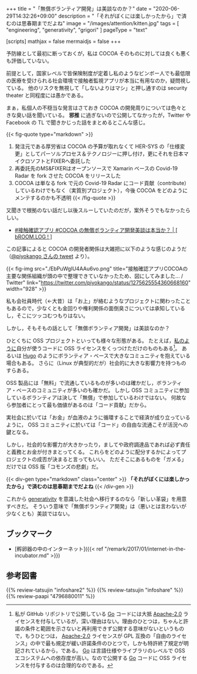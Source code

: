 +++
title = "「無償ボランティア開発」は美談なのか？"
date =  "2020-06-29T14:32:26+09:00"
description = "「それがぼくには楽しかったから」で済むのは思春期までだよね"
image = "/images/attention/kitten.jpg"
tags = [ "engineering", "generativity", "grigori" ]
pageType = "text"

[scripts]
  mathjax = false
  mermaidjs = false
+++

予防線として最初に断っておくが，私は COCOA そのものに対しては良くも悪くも評価していない。

前提として，国家レベルで皆保険制度が定着し私のようなビンボー人でも最低限の医療を受けられる社会環境で接触者監視アプリが本当に有用なのか，疑問視している。
他のリスクを無視して「しないよりはマシ」と押し通すのは security theater と同程度には愚かである。

まぁ，私個人の不穏当な発言はさておき COCOA の開発周りについては色々ときな臭い話を聞いている。
**邪推** に過ぎないので公開してなかったが，Twitter や Facebook の TL で聞きかじった話をまとめるとこんな感じ。

{{< fig-quote type="markdown" >}}
1. 発注元である厚労省は COCOA の予算が取れなくて HER-SYS の「仕様変更」としてパーソルプロセス＆テクノロジーに押し付け，更にそれを日本マイクロソフトとFIXERへ委託した
2. 再委託先のMS&FIXERはオープンソースで Xamarin ベースの Covid-19 Radar を fork させた COCOA をリリースした
3. COCOA は単なる fork で元の Covid-19 Radar にコード貢献（contribute）しているわけでもなく（実質別プロジェクト），今後 COCOA をどのようにメンテするのかも不透明
{{< /fig-quote >}}

又聞きで根拠のない話だし以後スルーしていたのだが，案外そうでもなかったらしい。

- [#接触確認アプリ #COCOA  の無償ボランティア開発美談は本当か？ | [ bROOM.LOG ! ]](https://blog.rocaz.net/2020/06/2140.html)

この記事によると COCOA の開発者関係は大雑把に以下のような感じのようだ（[@piyokango さんの tweet](https://twitter.com/piyokango/status/1275625554360668160) より）。

{{< fig-img src="./EbPuWgIU4AAu6vo.png" title="接触確認アプリCOCOAの主要な関係組織が頭の中で整理できていなかったため、図にしてみました... / Twitter" link="https://twitter.com/piyokango/status/1275625554360668160" width="928" >}}

私も会社員時代（←大昔）は「お上」が絡むようなプロジェクトに関わったこともあるので，少なくとも金回りや権利関係の面倒臭さについては承知しているし，そこにツッコむつもりはない。

しかし，そもそもの話として「無償ボランティア開発」は美談なのか？

ひとくちに OSS プロジェクトといっても様々な形態がある。
たとえば，[私のように](https://github.com/spiegel-im-spiegel)自分が使うコードに OSS ライセンスをくっつけただけのものもある[^oss1]。
あるいは [Hugo](https://gohugo.io/) のようにボランティア・ベースで大きなコミュニティを抱えている場合もある。
さらに（Linux が典型的だが）社会的に大きな影響力を持つものすらある。

[^oss1]: 私が GitHub リポジトリで公開している [Go] コードには大抵 [Apache-2.0] ライセンスを付与しているが，深い理由はない。理由のひとつは，ちゃんと許諾の条件と範囲を示さないと再利用できず公開する意味がないというもので，もうひとつは， [Apache-2.0] ライセンスが GPL 互換の「自由のライセンス」の中で最も規定が緩い許諾条件のひとつで，しかも特許終了規定が明記されているから，である。 [Go] は言語仕様やライブラリのレベルで OSS エコシステムへの依存度が高い。なので公開する [Go] コードに OSS ライセンスを付与するのは合理的なのである。

OSS 製品には「無料」で流通しているものが多いのは確かだし，ボランティア・ベースのコミュニティが多いのも確かだ。
しかし OSS コミュニティに参加しているボランティアは決して「無償」で参加しているわけではない。
何故なら参加者にとって最も価値があるのは「コード貢献」だから。

実社会に於いては「お金」が血液のように循環することで経済が成り立っているように， OSS コミュニティに於いては「コード」の自由な流通こそが活況への鍵となる。

しかし，社会的な影響力が大きかったり，ましてや政府調達品であれば必ず責任と義務とお金が付きまとってくる。
これらをどのように配分するかによってプロジェクトの成否が決まると言ってもいい。
ただそこにあるものを「ガメる」だけでは OSS 版「コモンズの悲劇」だ。

{{< div-gen type="markdown" class="center" >}}
**「それがぼくには楽しかったから」で済むのは思春期までだよね**
{{< /div-gen >}}

これから [generativity] を意識した社会へ移行するのなら「新しい革袋」を用意すべきだ。
そういう意味で「無償ボランティア開発」は（悪いとは言わないが少なくとも）美談ではない。


## ブックマーク

- [孵卵器の中のインターネット]({{< ref "/remark/2017/01/internet-in-the-incubator.md" >}})

[Go]: https://golang.org/ "The Go Programming Language"
[Apache-2.0]: http://www.apache.org/licenses/LICENSE-2.0 "Apache License, Version 2.0"
[generativity]: http://shift-inc.co.jp/gtl/generativity/ "SHIFT Inc » Generativity"

## 参考図書

{{% review-tatsujin "infoshare2" %}} <!-- 続・情報共有の未来 -->
{{% review-tatsujin "infoshare" %}} <!-- 情報共有の未来 -->
{{% review-paapi "4796880011" %}} <!-- それがぼくには楽しかったから -->
